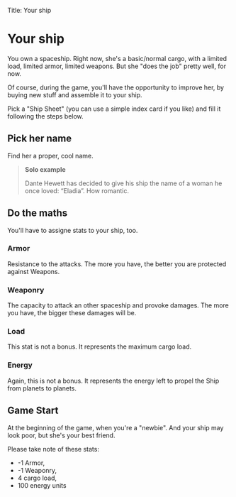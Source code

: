 Title: Your ship

# Your ship

You own a spaceship. Right now, she's a basic/normal cargo, with a limited load,
limited armor, limited weapons. But she "does the job" pretty well, for now.

Of course, during the game, you'll have the opportunity to improve her, by buying
new stuff and assemble it to your ship.

Pick a "Ship Sheet" (you can use a simple index card if you like) and fill it
following the steps below.

## Pick her name

Find her a proper, cool name.

> **Solo example**
>
> Dante Hewett has decided to give his ship the name of a woman he once loved:
> “Eladia”. How romantic.

## Do the maths

You'll have to assigne stats to your ship, too.

### Armor

Resistance to the attacks. The more you have, the better you are protected
against Weapons.

### Weaponry

The capacity to attack an other spaceship and provoke damages. The more you have,
the bigger these damages will be.

### Load

This stat is not a bonus. It represents the maximum cargo load.

### Energy

Again, this is not a bonus. It represents the energy left to propel the Ship 
from planets to planets.

## Game Start

At the beginning of the game, when you're a "newbie". And your ship may look
poor, but she's your best friend.

Please take note of these stats:

* -1 Armor,
* -1 Weaponry,
* 4 cargo load,
* 100 energy units
